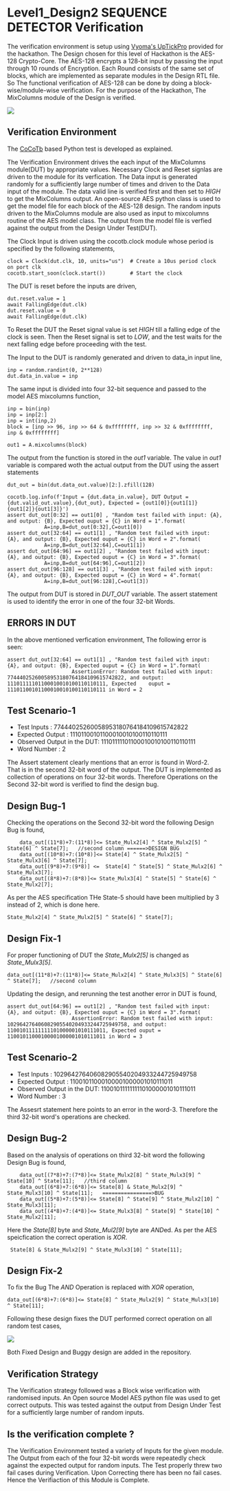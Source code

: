 # Level1_Design2  SEQUENCE DETECTOR Verification

The verification environment is setup using [Vyoma's UpTickPro](https://vyomasystems.com) provided for the hackathon. The Design chosen for this level of Hackathon is the AES-128 Crypto-Core. The AES-128 encrypts a 128-bit input by passing the input through 10 rounds of Encryption. Each Round consists of the same set of blocks, which are implemented as separate modules in the Design RTL file. So The functional verification of AES-128 can be done by doing a block-wise/module-wise verification.
For the purpose of the Hackathon, The MixColumns module of the Design is verified. 

![](AES_ss.png)

## Verification Environment

The [CoCoTb](https://www.cocotb.org/) based Python test is developed as explained. 

The Verification Environment drives the each input of the MixColumns module(DUT) by appropriate values. Necessary Clock and Reset signlas are driven to the module for its verfication. The Data input is generated randomly for a sufficiently large number of times and driven to the Data input of the module. The data valid line is verified first and then set to *HIGH* to get the MixColumns output. An open-source AES python class is used to get the model file for each block of the AES-128 design. The random inputs driven to the MixColumns module are also used as input to mixcolumns routine of the AES model class. The output from the model file is verfied against the output from the Design Under Test(DUT).

The Clock Input is driven using the cocotb.clock module whose period is specified by the following statements,
```
clock = Clock(dut.clk, 10, units="us")  # Create a 10us period clock on port clk
cocotb.start_soon(clock.start())        # Start the clock
```

The DUT is reset before the inputs are driven,
```
dut.reset.value = 1
await FallingEdge(dut.clk)  
dut.reset.value = 0
await FallingEdge(dut.clk)
```
To Reset the DUT the Reset signal value is set *HIGH* till a falling edge of the clock is seen. Then the Reset signal is set to *LOW*, and the test waits for the next falling edge before proceeding with the test.

The Input to the DUT is randomly generated and driven to data_in input line,
```
inp = random.randint(0, 2**128)
dut.data_in.value = inp
```
The same input is divided into four 32-bit sequence and passed to the model AES mixcolumns function,
```
inp = bin(inp)
inp = inp[2:]
inp = int(inp,2)
block = [inp >> 96, inp >> 64 & 0xffffffff, inp >> 32 & 0xffffffff, inp & 0xffffffff]
       
out1 = A.mixcolumns(block)
```
The output from the function is stored in the *out1* variable. The value in *out1* variable is compared woth the actual output from the DUT using the assert statements

```
dut_out = bin(dut.data_out.value)[2:].zfill(128)

cocotb.log.info(f'Input = {dut.data_in.value}, DUT Output = {dut.valid_out.value},{dut_out}, Expected = {out1[0]}{out1[1]}{out1[2]}{out1[3]}')            
assert dut_out[0:32] == out1[0] , "Random test failed with input: {A}, and output: {B}, Expected ouput = {C} in Word = 1".format(
            A=inp,B=dut_out[0:32],C=out1[0])
assert dut_out[32:64] == out1[1] , "Random test failed with input: {A}, and output: {B}, Expected ouput = {C} in Word = 2".format(
            A=inp,B=dut_out[32:64],C=out1[1])
assert dut_out[64:96] == out1[2] , "Random test failed with input: {A}, and output: {B}, Expected ouput = {C} in Word = 3".format(
            A=inp,B=dut_out[64:96],C=out1[2])
assert dut_out[96:128] == out1[3] , "Random test failed with input: {A}, and output: {B}, Expected ouput = {C} in Word = 4".format(
            A=inp,B=dut_out[96:128],C=out1[3])
```
The output from DUT is stored in *DUT_OUT* variable. The assert statement is used to identify the error in one of the four 32-bit Words.

## ERRORS IN DUT
In the above mentioned verfication environment, The following error is seen:

```
assert dut_out[32:64] == out1[1] , "Random test failed with input: {A}, and output: {B}, Expected ouput = {C} in Word = 1".format(
                     AssertionError: Random test failed with input: 77444025260058953180764184109615742822, and output: 11101111101100010010100110110111, Expected    ouput = 11101100101100010010100110110111 in Word = 2
```
## Test Scenario-1 
- Test Inputs               : 77444025260058953180764184109615742822
- Expected Output           : 11101100101100010010100110110111
- Observed Output in the DUT: 11101111101100010010100110110111
- Word Number               : 2

The Assert statement clearly mentions that an error is found in Word-2. That is in the second 32-bit word of the output. The DUT is implemented as collection of operations on four 32-bit words. Therefore Operations on the Second 32-bit word is verified to find the design bug.

## Design Bug-1
Checking the operations on the Second 32-bit word the following Design Bug is found,

```
    data_out[(11*8)+7:(11*8)]<= State_Mulx2[4] ^ State_Mulx2[5] ^ State[6] ^ State[7];   //second column ======>DESIGN BUG
    data_out[(10*8)+7:(10*8)]<= State[4] ^ State_Mulx2[5] ^ State_Mulx3[6] ^ State[7];
    data_out[(9*8)+7:(9*8)] <=  State[4] ^ State[5] ^ State_Mulx2[6] ^ State_Mulx3[7]; 
    data_out[(8*8)+7:(8*8)]<= State_Mulx3[4] ^ State[5] ^ State[6] ^ State_Mulx2[7];

```
As per the AES specification THe State-5 should have been multiplied by 3 instead of 2, which is done here.
```
State_Mulx2[4] ^ State_Mulx2[5] ^ State[6] ^ State[7];
```

## Design Fix-1
For proper functioning of DUT the *State_Mulx2[5]* is changed as *State_Mulx3[5]*. 
```
data_out[(11*8)+7:(11*8)]<= State_Mulx2[4] ^ State_Mulx3[5] ^ State[6] ^ State[7];   //second column
```



Updating the design, and rerunning the test another error in DUT is found,
```
assert dut_out[64:96] == out1[2] , "Random test failed with input: {A}, and output: {B}, Expected ouput = {C} in Word = 3".format(
                     AssertionError: Random test failed with input: 102964276406082905540204933244725949758, and output: 11001011111111101000001010111011, Expected ouput = 11001011000100001000001010111011 in Word = 3
```

## Test Scenario-2
- Test Inputs               : 102964276406082905540204933244725949758
- Expected Output           : 11001011000100001000001010111011
- Observed Output in the DUT: 11001011111111101000001010111011
- Word Number               : 3

The Assesrt statement here points to an error in the word-3. Therefore the third 32-bit word's operations are checked.

## Design Bug-2
Based on the analysis of operations on third 32-bit word the following Design Bug is found,

```
    data_out[(7*8)+7:(7*8)]<= State_Mulx2[8] ^ State_Mulx3[9] ^ State[10] ^ State[11];   //third column
    data_out[(6*8)+7:(6*8)]<= State[8] & State_Mulx2[9] ^ State_Mulx3[10] ^ State[11];   ================>BUG
    data_out[(5*8)+7:(5*8)]<= State[8] ^ State[9] ^ State_Mulx2[10] ^ State_Mulx3[11]; 
    data_out[(4*8)+7:(4*8)]<= State_Mulx3[8] ^ State[9] ^ State[10] ^ State_Mulx2[11];
```
Here the *State[8]* byte and *State_Mul2[9]* byte are *AND*ed. As per the AES speicfication the correct operation is *XOR*.
```
 State[8] & State_Mulx2[9] ^ State_Mulx3[10] ^ State[11];
```

## Design Fix-2
To fix the Bug The *AND* Operation is replaced with *XOR* operation,
```
data_out[(6*8)+7:(6*8)]<= State[8] ^ State_Mulx2[9] ^ State_Mulx3[10] ^ State[11];
```

Following these design fixes the DUT performed correct operation on all random test cases,
 
 ![](test_result_ss.png)
 
Both Fixed Design and Buggy design are added in the repository.
## Verification Strategy
  The Verification strategy followed was a Block wise verification with randomised inputs. An Open source Model AES python file was used to get correct outputs. This was tested against the output from Design Under Test for a sufficiently large number of random inputs.

## Is the verification complete ?
  The Verification Environment tested a variety of Inputs for the given module. The Output from each of the four 32-bit words were repeatedly check against the expected output for random inputs. The Test properly threw two fail cases during Verification. Upon Correcting there has been no fail cases. Hence the Verifiaction of this Module is Complete.
